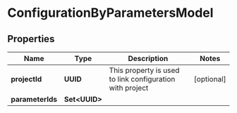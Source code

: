 

# ConfigurationByParametersModel


## Properties

| Name | Type | Description | Notes |
|------------ | ------------- | ------------- | -------------|
|**projectId** | **UUID** | This property is used to link configuration with project |  [optional] |
|**parameterIds** | **Set&lt;UUID&gt;** |  |  |



